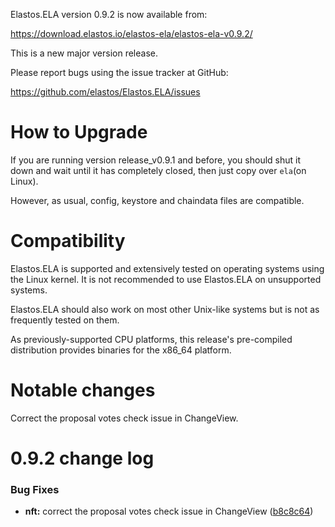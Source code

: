 Elastos.ELA version 0.9.2 is now available from:

  <https://download.elastos.io/elastos-ela/elastos-ela-v0.9.2/>

This is a new major version release.

Please report bugs using the issue tracker at GitHub:

  <https://github.com/elastos/Elastos.ELA/issues>

How to Upgrade
==============

If you are running version release_v0.9.1 and before, you should shut it down
and wait until it has completely closed, then just copy over `ela`(on Linux).

However, as usual, config, keystore and chaindata files are compatible.

Compatibility
==============

Elastos.ELA is supported and extensively tested on operating systems
using the Linux kernel. It is not recommended to use Elastos.ELA on
unsupported systems.

Elastos.ELA should also work on most other Unix-like systems but is not
as frequently tested on them.

As previously-supported CPU platforms, this release's pre-compiled
distribution provides binaries for the x86_64 platform.

Notable changes
===============

Correct the proposal votes check issue in ChangeView.

0.9.2 change log
=================

### Bug Fixes

* **nft:** correct the proposal votes check issue in ChangeView ([b8c8c64](https://github.com/elastos/Elastos.ELA/commit/b8c8c643b8013c8363304cc960bea41fd58fe0fa))
